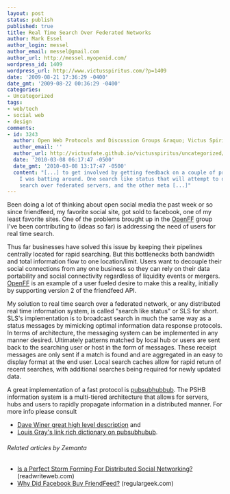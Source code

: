 ```yaml
---
layout: post
status: publish
published: true
title: Real Time Search Over Federated Networks
author: Mark Essel
author_login: messel
author_email: messel@gmail.com
author_url: http://messel.myopenid.com/
wordpress_id: 1409
wordpress_url: http://www.victusspiritus.com/?p=1409
date: '2009-08-21 17:36:29 -0400'
date_gmt: '2009-08-22 00:36:29 -0400'
categories:
- Uncategorized
tags:
- web/tech
- social web
- design
comments:
- id: 3243
  author: Open Web Protocols and Discussion Groups &raquo; Victus Spiritus
  author_email: ''
  author_url: http://victusfate.github.io/victusspiritus/uncategorized/2010/03/08/open-web-protocols-and-discussion-groups/
  date: '2010-03-08 06:17:47 -0500'
  date_gmt: '2010-03-08 13:17:47 -0500'
  content: "[...] to get involved by getting feedback on a couple of protocol ideas
    I was batting around. One search like status that will attempt to deal with distributed
    search over federated servers, and the other meta [...]"
---
```

<p>Been doing a lot of thinking about open social media the past week or so since friendfeed, my favorite social site, got sold to facebook, one of my least favorite sites. One of the problems brought up in the <a href="http://friendfeed.com/openff">OpenFF</a> group I've been contributing to (ideas so far) is addressing the need of users for real time search.</p>
<p>Thus far businesses have solved this issue by keeping their pipelines centrally located for rapid searching. But this bottlenecks both bandwidth and total information flow to one location/limit. Users want to decouple their social connections from any one business so they can rely on their data portability and social connectivity regardless of liquidity events or mergers. <a href="http://openff.org/wiki/index.php/Main_Page">OpenFF</a> is an example of a user fueled desire to make this a reality, initially by supporting version 2 of the friendfeed API.</p>
<p>My solution to real time search over a federated network, or any distributed real time information system, is called "search like status" or SLS for short. SLS's implementation is to broadcast search in much the same way as a status messages by mimicking optimal information data response protocols. In terms of architecture, the messaging system can be implemented in any manner desired. Ultimately patterns matched by local hub or users are sent back to the searching user or host in the form of messages. These receipt messages are only sent if a match is found and are aggregated in an easy to display format at the end user. Local search caches allow for rapid return of recent searches, with additional searches being required for newly updated data.</p>
<p>A great implementation of a fast protocol is <a href="http://code.google.com/p/pubsubhubbub/">pubsubhubbub</a>. The PSHB information system is a multi-tiered architecture that allows for servers, hubs and users to rapidly propagate information in a distributed manner. For more info please consult</p>
<ul>
<li><span style="background-color: #ffffff;"> <a href="http://www.scripting.com/stories/2009/07/10/googlesPubsubhubbub.html">Dave Winer great high level description</a> and </span></li>
<li><span style="background-color: #ffffff;"><a href="http://www.louisgray.com/live/2009/07/pubsubhubbub-real-time-feeds-and-real.html">Louis Gray's link rich dictionary on pubsubhubub</a>. </span></li>
</ul>
<h6 class="zemanta-related-title" style="font-size: 1em;">Related articles by Zemanta</h6>
<ul class="zemanta-article-ul">
<li class="zemanta-article-ul-li"><a href="http://www.readwriteweb.com/archives/is_a_perfect_storm_forming_for_distributed_social_networking.php">Is a Perfect Storm Forming For Distributed Social Networking?</a> (readwriteweb.com)</li>
<li class="zemanta-article-ul-li"><a href="http://regulargeek.com/2009/08/10/why-did-facebook-buy-friendfeed/">Why Did Facebook Buy FriendFeed?</a> (regulargeek.com)</li>
</ul>

